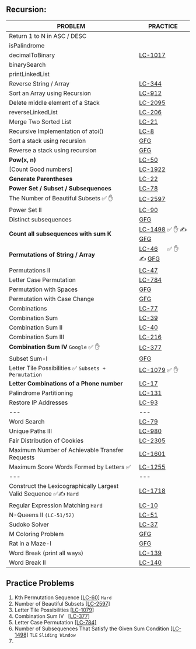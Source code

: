 
## Recursion:

| PROBLEM                                                           | PRACTICE                                                                                                                                                                                     |
|-------------------------------------------------------------------|----------------------------------------------------------------------------------------------------------------------------------------------------------------------------------------------|
| Return 1 to N in ASC / DESC                                       |                                                                                                                                                                                              |
| isPalindrome                                                      |                                                                                                                                                                                              |
| decimalToBinary                                                   | [LC-1017](https://leetcode.com/problems/convert-to-base-2/description/)                                                                                                                                                                                  |
| binarySearch                                                      |                                                                                                                                                                                              |
| printLinkedList                                                   |                                                                                                                                                                                              |
| Reverse String / Array                                            | [LC-344](https://leetcode.com/problems/reverse-string/)                                                                                                                                      |
| Sort an Array using Recursion                                     | [LC-912](https://leetcode.com/problems/sort-an-array/)                                                                                                                                       |
| Delete middle element of a Stack                                  | [LC-2095](https://leetcode.com/problems/delete-the-middle-node-of-a-linked-list/)                                                                                                            |
| reverseLinkedList                                                 | [LC-206](https://leetcode.com/problems/reverse-linked-list/)                                                                                                                                 |
| Merge Two Sorted List                                             | [LC-21](https://leetcode.com/problems/merge-two-sorted-lists/)                                                                                                                               |
| Recursive Implementation of atoi()                                | [LC-8](https://leetcode.com/problems/string-to-integer-atoi/)                                                                                                                                |
| Sort a stack using recursion                                      | [GFG](https://www.geeksforgeeks.org/problems/sort-a-stack/1/)                                                                                                                                |
| Reverse a stack using recursion                                   | [GFG](https://www.geeksforgeeks.org/problems/reverse-a-stack/1)                                                                                                                              |
| **Pow(x, n)**                                                     | [LC-50](https://leetcode.com/problems/powx-n/)                                                                                                                                               |
| [Count Good numbers]                                              | [LC-1922](https://leetcode.com/problems/count-good-numbers/)                                                                                                                                 |
| **Generate Parentheses**                                          | [LC-22](https://leetcode.com/problems/generate-parentheses/)                                                                                                                                 |
| **Power Set / Subset / Subsequences**                             | [LC-78](https://leetcode.com/problems/subsets/)                                                                                                                                              |
| The Number of Beautiful Subsets  ✅ ✋                              | [LC-2597](https://leetcode.com/problems/the-number-of-beautiful-subsets/description/)                                                                                                        |
| Power Set II                                                      | [LC-90](https://leetcode.com/problems/subsets-ii/)                                                                                                                                           |
| Distinct subsequences                                             | [GFG](https://www.geeksforgeeks.org/problems/better-string/1)                                                                                                                                |
| **Count all subsequences with sum K**                             | [LC-1498](https://leetcode.com/problems/number-of-subsequences-that-satisfy-the-given-sum-condition)  ✅ ✋ ✍ [GFG](https://www.geeksforgeeks.org/problems/perfect-sum-problem5633/1)          |
| **Permutations of String / Array**                                | [LC-46](https://leetcode.com/problems/permutations/)   &nbsp;&nbsp;&nbsp;&nbsp; &#9989; &#9995; &#9997;   [GFG](https://www.geeksforgeeks.org/problems/permutations-of-a-given-string2041/1) |
| Permutations II                                                   | [LC-47](https://leetcode.com/problems/permutations-ii/)                                                                                                                                      |
| Letter Case Permutation                                           | [LC-784](https://leetcode.com/problems/letter-case-permutation/)                                                                                                                             |
| Permutation with Spaces                                           | [GFG](https://www.geeksforgeeks.org/problems/permutation-with-spaces3627/1)                                                                                                                  |
| Permutation with Case Change                                      | [GFG](https://www.geeksforgeeks.org/problems/permutation-with-spaces3627/1)                                                                                                                  |
| Combinations                                                      | [LC-77](https://leetcode.com/problems/combinations/)                                                                                                                                         |
| Combination Sum                                                   | [LC-39](https://leetcode.com/problems/combination-sum/)                                                                                                                                      |
| Combination Sum II                                                | [LC-40](https://leetcode.com/problems/combination-sum-ii/)                                                                                                                                   |
| Combination Sum III                                               | [LC-216](https://leetcode.com/problems/combination-sum-iii/)                                                                                                                                 |
| **Combination Sum IV**  `Google`    ✅ ✋                           | [LC-377](https://leetcode.com/problems/combination-sum-iv/)                                                                                                                                  |
| Subset Sum-I                                                      | [GFG](https://www.geeksforgeeks.org/problems/subset-sums2234/1)                                                                                                                              |
| Letter Tile Possibilities   ✅ `Subsets + Permutation`             | [LC-1079](https://leetcode.com/problems/letter-tile-possibilities/)         ✅ ✋                                                                                                              |
| **Letter Combinations of a Phone number**                         | [LC-17](https://leetcode.com/problems/letter-combinations-of-a-phone-number/)                                                                                                                |
| Palindrome Partitioning                                           | [LC-131](https://leetcode.com/problems/palindrome-partitioning/)                                                                                                                             |
| Restore IP Addresses                                              | [LC-93](https://leetcode.com/problems/restore-ip-addresses/)                                                                                                                                 |
| ---                                                               | ---                                                                                                                                                                                          |
| Word Search                                                       | [LC-79](https://leetcode.com/problems/word-search/)                                                                                                                                          |
| Unique Paths III                                                  | [LC-980](https://leetcode.com/problems/unique-paths-iii/)                                                                                                                                    |
| Fair Distribution of Cookies                                      | [LC-2305](https://leetcode.com/problems/fair-distribution-of-cookies/)                                                                                                                       |
| Maximum Number of Achievable Transfer Requests                    | [LC-1601](https://leetcode.com/problems/maximum-number-of-achievable-transfer-requests/)                                                                                                     |
| Maximum Score Words Formed by Letters ✅                           | [LC-1255](https://leetcode.com/problems/maximum-score-words-formed-by-letters/)                                                                                                              |
| ---                                                               | ---                                                                                                                                                                                          |
| Construct the Lexicographically Largest Valid Sequence  ✅✍ `Hard` | [LC-1718](https://leetcode.com/problems/construct-the-lexicographically-largest-valid-sequence/)                                                                                             |
| Regular Expression Matching   `Hard`                              | [LC-10](https://leetcode.com/problems/regular-expression-matching/)                                                                                                                          |
| N-Queens II  `(LC-51/52) `                                        | [LC-51](https://leetcode.com/problems/n-queens/)                                                                                                                                             |
| Sudoko Solver                                                     | [LC-37](https://leetcode.com/problems/sudoku-solver/)                                                                                                                                        |
| M Coloring Problem                                                | [GFG](https://www.geeksforgeeks.org/problems/m-coloring-problem-1587115620/1)                                                                                                                |
| Rat in a Maze-I                                                   | [GFG](https://www.geeksforgeeks.org/problems/rat-in-a-maze-problem/1)                                                                                                                        |
| Word Break (print all ways)                                       | [LC-139](https://leetcode.com/problems/word-break/)                                                                                                                                          |
| Word Break II                                                     | [LC-140](https://leetcode.com/problems/word-break-ii/)                                                                                                                                       |


## Practice Problems
1. Kth Permutation Sequence [[LC-60]](https://leetcode.com/problems/permutation-sequence/) `Hard`
2. Number of Beautiful Subsets [[LC-2597]](https://leetcode.com/problems/the-number-of-beautiful-subsets/)
3. Letter Tile Possibilities [[LC-1079]](https://leetcode.com/problems/letter-tile-possibilities/)
4. Combination Sum IV &nbsp; [[LC-377]](https://leetcode.com/problems/combination-sum-iv/)
5. Letter Case Permutation [[LC-784]](https://leetcode.com/problems/letter-case-permutation/)
6. Number of Subsequences That Satisfy the Given Sum Condition [[LC-1498]](https://leetcode.com/problems/number-of-subsequences-that-satisfy-the-given-sum-condition/) `TLE` `Sliding Window`
7. 